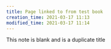 ```yaml
---
title: Page linked to from test book
creation_time: 2021-03-17 11:13
modified_time: 2021-03-17 11:14
---
```


This note is blank and is a duplicate title
